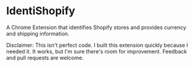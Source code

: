 # IdentiShopify
A Chrome Extension that identifies Shopify stores and provides currency and shipping information.

Disclaimer: This isn't perfect code. I built this extension quickly because I needed it. It works, but I'm sure there's room for improvement. Feedback and pull requests are welcome.
